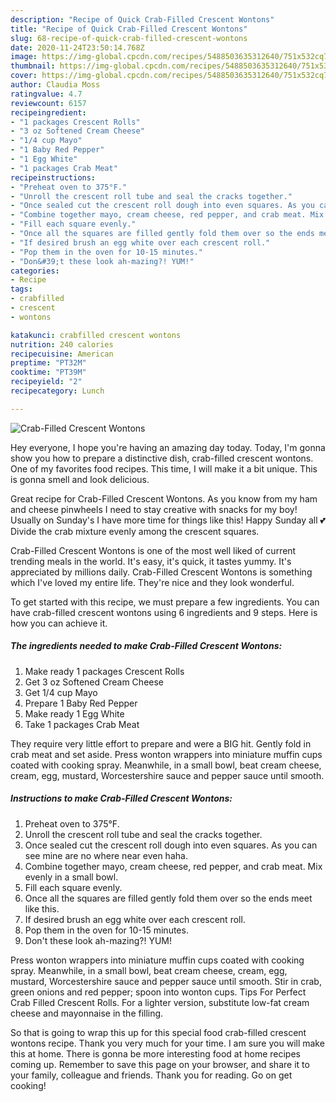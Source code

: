 ```yaml
---
description: "Recipe of Quick Crab-Filled Crescent Wontons"
title: "Recipe of Quick Crab-Filled Crescent Wontons"
slug: 68-recipe-of-quick-crab-filled-crescent-wontons
date: 2020-11-24T23:50:14.768Z
image: https://img-global.cpcdn.com/recipes/5488503635312640/751x532cq70/crab-filled-crescent-wontons-recipe-main-photo.jpg
thumbnail: https://img-global.cpcdn.com/recipes/5488503635312640/751x532cq70/crab-filled-crescent-wontons-recipe-main-photo.jpg
cover: https://img-global.cpcdn.com/recipes/5488503635312640/751x532cq70/crab-filled-crescent-wontons-recipe-main-photo.jpg
author: Claudia Moss
ratingvalue: 4.7
reviewcount: 6157
recipeingredient:
- "1 packages Crescent Rolls"
- "3 oz Softened Cream Cheese"
- "1/4 cup Mayo"
- "1 Baby Red Pepper"
- "1 Egg White"
- "1 packages Crab Meat"
recipeinstructions:
- "Preheat oven to 375°F."
- "Unroll the crescent roll tube and seal the cracks together."
- "Once sealed cut the crescent roll dough into even squares. As you can see mine are no where near even haha."
- "Combine together mayo, cream cheese, red pepper, and crab meat. Mix evenly in a small bowl."
- "Fill each square evenly."
- "Once all the squares are filled gently fold them over so the ends meet like this."
- "If desired brush an egg white over each crescent roll."
- "Pop them in the oven for 10-15 minutes."
- "Don&#39;t these look ah-mazing?! YUM!"
categories:
- Recipe
tags:
- crabfilled
- crescent
- wontons

katakunci: crabfilled crescent wontons 
nutrition: 240 calories
recipecuisine: American
preptime: "PT32M"
cooktime: "PT39M"
recipeyield: "2"
recipecategory: Lunch

---
```



![Crab-Filled Crescent Wontons](https://img-global.cpcdn.com/recipes/5488503635312640/751x532cq70/crab-filled-crescent-wontons-recipe-main-photo.jpg)

Hey everyone, I hope you're having an amazing day today. Today, I'm gonna show you how to prepare a distinctive dish, crab-filled crescent wontons. One of my favorites food recipes. This time, I will make it a bit unique. This is gonna smell and look delicious.

Great recipe for Crab-Filled Crescent Wontons. As you know from my ham and cheese pinwheels I need to stay creative with snacks for my boy! Usually on Sunday&#39;s I have more time for things like this! Happy Sunday all 💕 Divide the crab mixture evenly among the crescent squares.

Crab-Filled Crescent Wontons is one of the most well liked of current trending meals in the world. It's easy, it's quick, it tastes yummy. It's appreciated by millions daily. Crab-Filled Crescent Wontons is something which I've loved my entire life. They're nice and they look wonderful.


To get started with this recipe, we must prepare a few ingredients. You can have crab-filled crescent wontons using 6 ingredients and 9 steps. Here is how you can achieve it.

<!--inarticleads1-->

##### The ingredients needed to make Crab-Filled Crescent Wontons:

1. Make ready 1 packages Crescent Rolls
1. Get 3 oz Softened Cream Cheese
1. Get 1/4 cup Mayo
1. Prepare 1 Baby Red Pepper
1. Make ready 1 Egg White
1. Take 1 packages Crab Meat


They require very little effort to prepare and were a BIG hit. Gently fold in crab meat and set aside. Press wonton wrappers into miniature muffin cups coated with cooking spray. Meanwhile, in a small bowl, beat cream cheese, cream, egg, mustard, Worcestershire sauce and pepper sauce until smooth. 

<!--inarticleads2-->

##### Instructions to make Crab-Filled Crescent Wontons:

1. Preheat oven to 375°F.
1. Unroll the crescent roll tube and seal the cracks together.
1. Once sealed cut the crescent roll dough into even squares. As you can see mine are no where near even haha.
1. Combine together mayo, cream cheese, red pepper, and crab meat. Mix evenly in a small bowl.
1. Fill each square evenly.
1. Once all the squares are filled gently fold them over so the ends meet like this.
1. If desired brush an egg white over each crescent roll.
1. Pop them in the oven for 10-15 minutes.
1. Don&#39;t these look ah-mazing?! YUM!


Press wonton wrappers into miniature muffin cups coated with cooking spray. Meanwhile, in a small bowl, beat cream cheese, cream, egg, mustard, Worcestershire sauce and pepper sauce until smooth. Stir in crab, green onions and red pepper; spoon into wonton cups. Tips For Perfect Crab Filled Crescent Rolls. For a lighter version, substitute low-fat cream cheese and mayonnaise in the filling. 

So that is going to wrap this up for this special food crab-filled crescent wontons recipe. Thank you very much for your time. I am sure you will make this at home. There is gonna be more interesting food at home recipes coming up. Remember to save this page on your browser, and share it to your family, colleague and friends. Thank you for reading. Go on get cooking!
